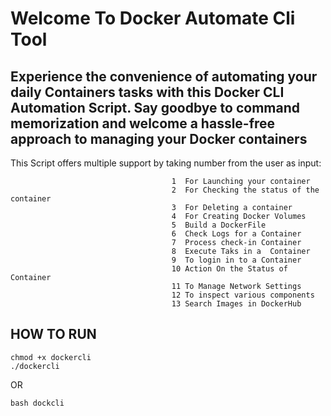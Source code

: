 # Welcome To Docker Automate Cli Tool

## Experience the convenience of automating your daily Containers tasks with this Docker CLI Automation Script. Say goodbye to command   memorization and welcome a hassle-free approach to managing your Docker containers

This Script offers multiple support by taking number from the user as input:

                                        1  For Launching your container 
                                        2  For Checking the status of the container 
                                        3  For Deleting a container 
                                        4  For Creating Docker Volumes 
                                        5  Build a DockerFile 
                                        6  Check Logs for a Container 
                                        7  Process check-in Container 
                                        8  Execute Taks in a  Container 
                                        9  To login in to a Container 
                                        10 Action On the Status of Container 
                                        11 To Manage Network Settings  
                                        12 To inspect various components 
                                        13 Search Images in DockerHub 
## HOW TO RUN

```
chmod +x dockercli
./dockercli

```
OR
```
bash dockcli
```
